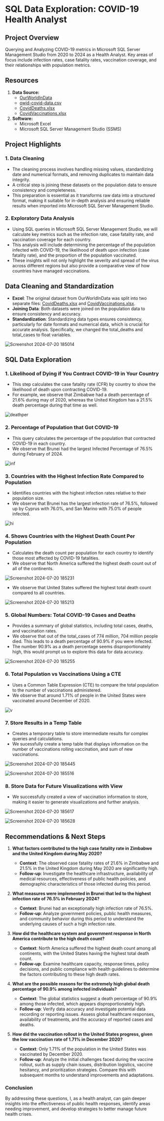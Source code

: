 # SQL Data Exploration: COVID-19 Health Analyst

## Project Overview
Querying and Analyzing COVID-19 metrics in Microsoft SQL Server Management Studio from 2020 to 2024 as a Health Analyst. Key areas of focus include infection rates, case fatality rates, vaccination coverage, and their relationships with population metrics.

## Resources
1. **Data Source:**
   - [OurWorldInData](https://ourworldindata.org/covid-deaths)
   - [owid-covid-data.csv](owid-covid-data.csv)
   - [CovidDeaths.xlsx](CovidDeaths.xlsx)
   - [CovidVaccinations.xlsx](CovidVaccinations.xlsx)
2. **Software:**
   - Microsoft Excel
   - Microsoft SQL Server Management Studio (SSMS)

## Project Highlights
### 1. Data Cleaning
- The cleaning process involves handling missing values, standardizing date and numerical formats, and removing duplicates to maintain data integrity.
- A critical step is joining these datasets on the population data to ensure consistency and completeness.
- This preparation is essential as it transforms raw data into a structured format, making it suitable for in-depth analysis and ensuring reliable results when imported into Microsoft SQL Server Management Studio.
### 2. Exploratory Data Analysis
- Using SQL queries in Microsoft SQL Server Management Studio, we will calculate key metrics such as the infection rate, case fatality rate, and vaccination coverage for each country.
- This analysis will include determining the percentage of the population infected with COVID-19, the likelihood of death upon infection (case fatality rate), and the proportion of the population vaccinated.
- These insights will not only highlight the severity and spread of the virus across different regions but also provide a comparative view of how countries have managed vaccinations.

## Data Cleaning and Standardization
- **Excel**: The original dataset from OurWorldInData was split into two separate files: [CovidDeaths.xlsx](CovidDeaths.xlsx) and [CovidVaccinations.xlsx](CovidVaccinations.xlsx).
- **Joining Data**: Both datasets were joined on the population data to ensure consistency and accuracy.
- **Standardization**: Standardizing data types ensures consistency, particularly for date formats and numerical data, which is crucial for accurate analysis. Specifically, we changed the total_deaths and total_cases to float variables.

![Screenshot 2024-07-20 185014](https://github.com/user-attachments/assets/99274f0e-ba85-4757-ad50-ca9781e76a61)

## SQL Data Exploration

### 1. Likelihood of Dying if You Contract COVID-19 in Your Country
- This step calculates the case fatality rate (CFR) by country to show the likelihood of death upon contracting COVID-19.
- For example, we observe that Zimbabwe had a death percentage of 21.6% during may of 2020, whereas the United Kingdom has a 21.5% death percentage during that time as well. 

![deathper](https://github.com/user-attachments/assets/62596de7-cd2a-4815-afb3-9fd4a7fc914a)

### 2. Percentage of Population that Got COVID-19
- This query calculates the percentage of the population that contracted COVID-19 in each country.
- We observe that Brunei had the largest Infected Percentage of 76.5% during February of 2024.

![inf](https://github.com/user-attachments/assets/c7fb1040-bc8e-491d-996d-065f50db3330)

### 3. Countries with the Highest Infection Rate Compared to Population
- Identifies countries with the highest infection rates relative to their population size.
- We observe that Brunei has the largest infection rate of 76.5%, followed up by Cyprus with 76.0%, and San Marino with 75.0% of people infected. 

![hi](https://github.com/user-attachments/assets/0d1cdf99-187d-478c-af2a-e25c883c9797)

### 4. Shows Countries with the Highest Death Count Per Population
- Calculates the death count per population for each country to identify those most affected by COVID-19 fatalities.
- We observe that North America suffered the highest death count out of all of the continents.

![Screenshot 2024-07-20 185231](https://github.com/user-attachments/assets/f1c2c275-0d06-4916-a705-71daa7ce616e)

- We observe that United States suffered the highest total death count compared to all countries. 

![Screenshot 2024-07-20 185213](https://github.com/user-attachments/assets/e57a4549-ae99-4484-9fb6-76ee5b65b1db)

### 5. Global Numbers: Total COVID-19 Cases and Deaths
- Provides a summary of global statistics, including total cases, deaths, and vaccination rates.
- We observe that out of the total_cases of 774 million, 704 million people died. This leads to a death percentage of 90.9% if you were infected.
- The number 90.9% as a death percentage seems disproportionately high, this would prompt us to explore this data for data accuracy.

![Screenshot 2024-07-20 185255](https://github.com/user-attachments/assets/a23f7a94-fa70-4fd1-b741-f1aff0322a1f)

### 6. Total Population vs Vaccinations Using a CTE 
- Uses a Common Table Expression (CTE) to compare the total population to the number of vaccinations administered.
- We observe that around 1.71% of people in the United States were vaccinated around December of 2020. 

![v](https://github.com/user-attachments/assets/c5bf3250-f5f3-4479-82a8-2ded51ee2af1)

### 7. Store Results in a Temp Table
- Creates a temporary table to store intermediate results for complex queries and calculations.
- We sucessfully create a temp table that displays information on the number of vaccinations rolling vaccination, and sum of new vaccinations.

![Screenshot 2024-07-20 185445](https://github.com/user-attachments/assets/ebb682ae-c39c-4c98-b86b-0cc24779b54b)

![Screenshot 2024-07-20 185516](https://github.com/user-attachments/assets/58f282e2-8e5e-4a0d-8ff2-e25082ed6df7)

### 8. Store Data for Future Visualizations with View
- We successfully created a view of vaccination information to store, making it easier to generate visualizations and further analysis.

![Screenshot 2024-07-20 185617](https://github.com/user-attachments/assets/91f6cb77-ce91-4ee1-9c5c-9b2d89c05ff7)

![Screenshot 2024-07-20 185628](https://github.com/user-attachments/assets/ae49f620-e0d4-4266-b51f-4c28f46925f1)

## Recommendations & Next Steps

1. **What factors contributed to the high case fatality rate in Zimbabwe and the United Kingdom during May 2020?**
   - **Context**: The observed case fatality rates of 21.6% in Zimbabwe and 21.5% in the United Kingdom during May 2020 are significantly high.
   - **Follow-up**: Investigate the healthcare infrastructure, availability of medical resources, effectiveness of public health policies, and demographic characteristics of those infected during this period.

2. **What measures were implemented in Brunei that led to the highest infection rate of 76.5% in February 2024?**
   - **Context**: Brunei had an exceptionally high infection rate of 76.5%.
   - **Follow-up**: Analyze government policies, public health measures, and community behavior during this period to understand the underlying causes of such a high infection rate.

3. **How did the healthcare system and government response in North America contribute to the high death count?**
   - **Context**: North America suffered the highest death count among all continents, with the United States having the highest total death count.
   - **Follow-up**: Examine healthcare capacity, response times, policy decisions, and public compliance with health guidelines to determine the factors contributing to these high death rates.

4. **What are the possible reasons for the extremely high global death percentage of 90.9% among infected individuals?**
   - **Context**: The global statistics suggest a death percentage of 90.9% among those infected, which appears disproportionately high.
   - **Follow-up**: Verify data accuracy and investigate potential data recording or reporting issues. Assess global healthcare responses, availability of treatments, and the accuracy of reported cases and deaths.

5. **How did the vaccination rollout in the United States progress, given the low vaccination rate of 1.71% in December 2020?**
   - **Context**: Only 1.71% of the population in the United States was vaccinated by December 2020.
   - **Follow-up**: Analyze the initial challenges faced during the vaccine rollout, such as supply chain issues, distribution logistics, vaccine hesitancy, and prioritization strategies. Compare this with subsequent months to understand improvements and adaptations.

### Conclusion

By addressing these questions, I, as a health analyst, can gain deeper insights into the effectiveness of public health responses, identify areas needing improvement, and develop strategies to better manage future health crises.
